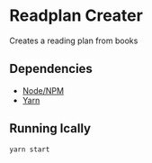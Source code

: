 # Readplan Creater
Creates a reading plan from books

## Dependencies
- [Node/NPM](https://nodejs.org/en/)
- [Yarn](yarnpkg.com)

## Running lcally
`yarn start`